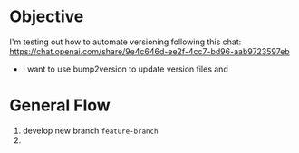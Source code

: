 # Objective
I'm testing out how to automate versioning following this chat:
https://chat.openai.com/share/9e4c646d-ee2f-4cc7-bd96-aab9723597eb

* I want to use bump2version to update version files and

# General Flow

1. develop new branch `feature-branch`
2.